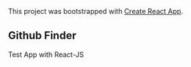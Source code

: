 This project was bootstrapped with [Create React App](https://github.com/facebook/create-react-app).

## Github Finder

Test App with React-JS
